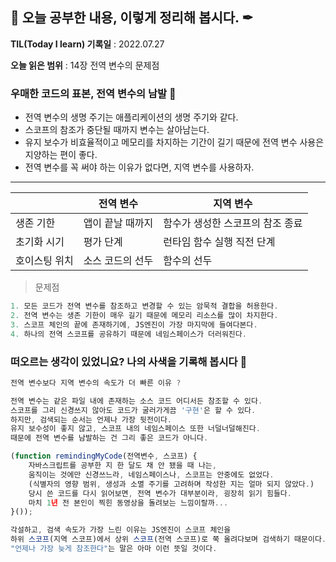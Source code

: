 ## 📕 오늘 공부한 내용, 이렇게 정리해 봅시다. ✒

**TIL(Today I learn) 기록일** : 2022.07.27

**오늘 읽은 범위** : 14장 전역 변수의 문제점

### 우매한 코드의 표본, 전역 변수의 남발 📑

- 전역 변수의 생명 주기는 애플리케이션의 생명 주기와 같다.
- 스코프의 참조가 중단될 때까지 변수는 살아남는다.
- 유지 보수가 비효율적이고 메모리를 차지하는 기간이 길기 때문에 전역 변수 사용은 지양하는 편이 좋다.
- 전역 변수를 꼭 써야 하는 이유가 없다면, 지역 변수를 사용하자.

---

|  | 전역 변수 | 지역 변수 |
|----|----|----|
| 생존 기한 | 앱이 끝날 때까지 | 함수가 생성한 스코프의 참조 종료 |
| 초기화 시기 | 평가 단계 | 런타임 함수 실행 직전 단계 |
| 호이스팅 위치 | 소스 코드의 선두 | 함수의 선두 |

> 문제점
```js
1. 모든 코드가 전역 변수를 참조하고 변경할 수 있는 암묵적 결합을 허용한다.
2. 전역 변수는 생존 기한이 매우 길기 때문에 메모리 리소스를 많이 차지한다.
3. 스코프 체인의 끝에 존재하기에, JS엔진이 가장 마지막에 들여다본다.
4. 하나의 전역 스코프를 공유하기 때문에 네임스페이스가 더러워진다.
```

### 떠오르는 생각이 있었니요? 나의 사색을 기록해 봅시다 💭
```js
전역 변수보다 지역 변수의 속도가 더 빠른 이유 ?

전역 변수는 같은 파일 내에 존재하는 소스 코드 어디서든 참조할 수 있다.
스코프를 그리 신경쓰지 않아도 코드가 굴러가게끔 '구현'은 할 수 있다.
하지만, 검색되는 순서는 언제나 가장 뒷전이다.
유지 보수성이 좋지 않고, 스코프 내의 네임스페이스 또한 너덜너덜해진다.
때문에 전역 변수를 남발하는 건 그리 좋은 코드가 아니다.

(function remindingMyCode(전역변수, 스코프) {
    자바스크립트를 공부한 지 한 달도 채 안 됐을 때 나는,
    움직이는 것에만 신경쓰느라, 네임스페이스나, 스코프는 안중에도 없었다.
    (식별자의 영향 범위, 생성과 소멸 주기를 고려하며 작성한 지는 얼마 되지 않았다.)
    당시 쓴 코드를 다시 읽어보면, 전역 변수가 대부분이라, 굉장히 읽기 힘들다.
    마치 1년 전 본인이 찍힌 동영상을 돌려보는 느낌이랄까...
}());

각설하고, 검색 속도가 가장 느린 이유는 JS엔진이 스코프 체인을
하위 스코프(지역 스코프)에서 상위 스코프(전역 스코프)로 쭉 올려다보며 검색하기 때문이다. 
"언제나 가장 늦게 참조한다"는 말은 아마 이런 뜻일 것이다.
```

